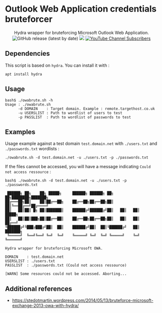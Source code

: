 # Outlook Web Application credentials bruteforcer


<p align="center">
  Hydra wrapper for bruteforcing Microsoft Outlook Web Application.
  <br>
  <img alt="GitHub release (latest by date)" src="https://img.shields.io/github/v/release/p0dalirius/owabrute">
  <a href="https://twitter.com/intent/follow?screen_name=podalirius_" title="Follow"><img src="https://img.shields.io/twitter/follow/podalirius_?label=Podalirius&style=social"></a>
  <a href="https://www.youtube.com/c/Podalirius_?sub_confirmation=1" title="Subscribe"><img alt="YouTube Channel Subscribers" src="https://img.shields.io/youtube/channel/subscribers/UCF_x5O7CSfr82AfNVTKOv_A?style=social"></a>
  <br>
</p>

## Dependencies

This script is based on `hydra`. You can install it with :

```
apt install hydra
```

## Usage

```
bash$ ./owabrute.sh -h
Usage : ./owabrute.sh
      -d DOMAIN    : Target domain. Example : remote.targethost.co.uk
      -u USERSLIST : Path to wordlist of users to test
      -p PASSLIST  : Path to wordlist of passwords to test
```

## Examples

Usage example against a test domain `test.domain.net` with `./users.txt` and `./passwords.txt` wordlists :

```
./owabrute.sh -d test.domain.net -u ./users.txt -p ./passwords.txt
```

If the files cannot be accessed, you will have a message indicating `Could not access ressource` :

```
bash$ ./owabrute.sh -d test.domain.net -u ./users.txt -p ./passwords.txt

 ██████╗ ██╗    ██╗ █████╗     ██████╗ ██████╗ ██╗   ██╗████████╗███████╗
██╔═══██╗██║    ██║██╔══██╗    ██╔══██╗██╔══██╗██║   ██║╚══██╔══╝██╔════╝
██║   ██║██║ █╗ ██║███████║    ██████╔╝██████╔╝██║   ██║   ██║   █████╗
██║   ██║██║███╗██║██╔══██║    ██╔══██╗██╔══██╗██║   ██║   ██║   ██╔══╝
╚██████╔╝╚███╔███╔╝██║  ██║    ██████╔╝██║  ██║╚██████╔╝   ██║   ███████╗
 ╚═════╝  ╚══╝╚══╝ ╚═╝  ╚═╝    ╚═════╝ ╚═╝  ╚═╝ ╚═════╝    ╚═╝   ╚══════╝

Hydra wrapper for bruteforcing Microsoft OWA.

DOMAIN    : test.domain.net
USERSLIST : ./users.txt
PASSLIST  : ./passwords.txt (Could not access ressource)

[WARN] Some resources could not be accessed. Aborting...
```

## Additional references
 - https://stedotmartin.wordpress.com/2014/05/13/bruteforce-microsoft-exchange-2013-owa-with-hydra/

